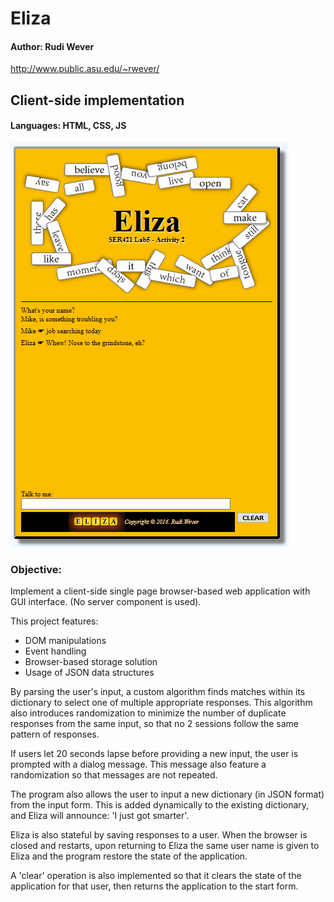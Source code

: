 # Eliza
#### Author: Rudi Wever
http://www.public.asu.edu/~rwever/
## Client-side implementation
#### Languages: HTML, CSS, JS

![Eliza screenshot](https://github.com/rwever-projects/Eliza/blob/master/Eliza_Screenshot.png)

### Objective:
Implement a client-side single page browser-based web application with GUI interface.  (No server component is used).

This project features:
- DOM manipulations
- Event handling
- Browser-based storage solution
- Usage of JSON data structures

By parsing the user's input, a custom algorithm finds matches within its dictionary to select one of multiple appropriate responses.  This algorithm also introduces randomization to minimize the number of duplicate responses from the same input, so that no 2 sessions follow the same pattern of responses.

If users let 20 seconds lapse before providing a new input, the user is prompted with a dialog message.  This message also feature a randomization so that messages are not repeated.

The program also allows the user to input a new dictionary (in JSON format) from the input form.  This is added dynamically to the existing dictionary, and Eliza will announce: 'I just got smarter'.

Eliza is also stateful by saving responses to a user.  When the browser is closed and restarts, upon returning to Eliza the same user name is given to Eliza and the program restore the state of the application.

A 'clear' operation is also implemented so that it clears the state of the application for that user, then returns the application to the start form.
